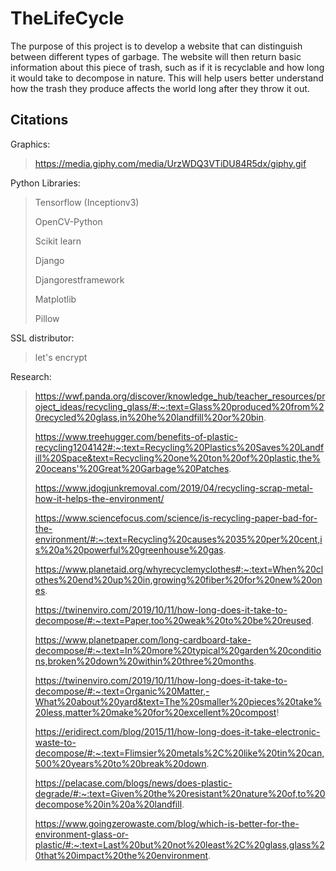 # TheLifeCycle 
The purpose of this project is to develop a website that can distinguish between different types of garbage. The website will then return basic information about this piece of trash, such as if it is recyclable and how long it would take to decompose in nature. This will help users better understand how the trash they produce affects the world long after they throw it out.






## Citations
Graphics:

> https://media.giphy.com/media/UrzWDQ3VTiDU84R5dx/giphy.gif 

Python Libraries:

> Tensorflow (Inceptionv3)
> 
> OpenCV-Python
> 
> Scikit learn
> 
> Django
> 
> Djangorestframework
> 
> Matplotlib
> 
> Pillow

SSL distributor:
> let's encrypt 

Research:
> https://wwf.panda.org/discover/knowledge_hub/teacher_resources/project_ideas/recycling_glass/#:~:text=Glass%20produced%20from%20recycled%20glass,in%20he%20landfill%20or%20bin.
> 
> https://www.treehugger.com/benefits-of-plastic-recycling1204142#:~:text=Recycling%20Plastics%20Saves%20Landfill%20Space&text=Recycling%20one%20ton%20of%20plastic,the%20oceans'%20Great%20Garbage%20Patches.
> 
> https://www.jdogjunkremoval.com/2019/04/recycling-scrap-metal-how-it-helps-the-environment/
> 
> https://www.sciencefocus.com/science/is-recycling-paper-bad-for-the-environment/#:~:text=Recycling%20causes%2035%20per%20cent,is%20a%20powerful%20greenhouse%20gas.
> 
> https://www.planetaid.org/whyrecyclemyclothes#:~:text=When%20clothes%20end%20up%20in,growing%20fiber%20for%20new%20ones.
> 
> https://twinenviro.com/2019/10/11/how-long-does-it-take-to-decompose/#:~:text=Paper,too%20weak%20to%20be%20reused.
> 
> https://www.planetpaper.com/long-cardboard-take-decompose/#:~:text=In%20more%20typical%20garden%20conditions,broken%20down%20within%20three%20months.
> 
> https://twinenviro.com/2019/10/11/how-long-does-it-take-to-decompose/#:~:text=Organic%20Matter,-What%20about%20yard&text=The%20smaller%20pieces%20take%20less,matter%20make%20for%20excellent%20compost!
> 
> https://eridirect.com/blog/2015/11/how-long-does-it-take-electronic-waste-to-decompose/#:~:text=Flimsier%20metals%2C%20like%20tin%20can,500%20years%20to%20break%20down.
> 
> https://pelacase.com/blogs/news/does-plastic-degrade/#:~:text=Given%20the%20resistant%20nature%20of,to%20decompose%20in%20a%20landfill.
> 
> https://www.goingzerowaste.com/blog/which-is-better-for-the-environment-glass-or-plastic/#:~:text=Last%20but%20not%20least%2C%20glass,glass%20that%20impact%20the%20environment.

